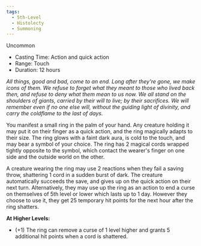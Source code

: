 ```yaml
---
tags:
  - 5th-Level
  - Histolecty
  - Summoning
---
```

Uncommon

- Casting Time: Action and quick action
- Range: Touch
- Duration: 12 hours  

_All things, good and bad, come to an end. Long after they're gone, we make icons of them. We refuse to forget what they meant to those who lived back then, and refuse to deny what them mean to us now. We all stand on the shoulders of giants, carried by their will to live; by their sacrifices. We will remember even if no one else will, without the guiding light of divinity, and carry the coldflame to the last of days._

You manifest a small ring in the palm of your hand. Any creature holding it may put it on their finger as a quick action, and the ring magically adapts to their size. The ring glows with a faint dark aura, is cold to the touch, and may bear a symbol of your choice. The ring has 2 magical cords wrapped tightly opposite to the symbol, which contact the wearer's finger on one side and the outside world on the other.
 
A creature wearing the ring may use 2 reactions when they fail a saving throw, shattering 1 cord in a sudden burst of dark. The creature automatically succeeds the save, and gives up on the quick action on their next turn. Alternatively, they may use up the ring as an action to end a curse on themselves of 5th level or lower which lasts up to 1 day. However they choose to use it, they get 25 temporary hit points for the next hour after the ring shatters.
 
**At Higher Levels:** 
* (+1) The ring can remove a curse of 1 level higher and grants 5 additional hit points when a cord is shattered.